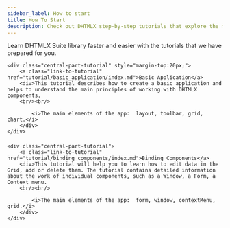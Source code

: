 ```yaml
---
sidebar_label: How to start 
title: How To Start 
description: Check out DHTMLX step-by-step tutorials that explore the most essential concepts of the DHTMLX library on the basis of realistic examples and illustrative demos.
---          
```



Learn DHTMLX Suite library faster and easier with the tutorials that we have prepared for you. 

<div class="item-tutorial">

   	<div class="central-part-tutorial" style="margin-top:20px;">
    	<a class="link-to-tutorial" href="tutorial/basic_application/index.md">Basic Application</a>
        <div>This tutorial describes how to create a basic application and helps to understand the main principles of working with DHTMLX components.	
        <br/><br/>
            
            <i>The main elements of the app:  layout, toolbar, grid, chart.</i>
        </div>
    </div>
</div>

<div class="item-tutorial" style="margin-top:20px;">

   	<div class="central-part-tutorial">
    	<a class="link-to-tutorial" href="tutorial/binding_components/index.md">Binding Components</a>
        <div>This tutorial will help you to learn how to edit data in the Grid, add or delete them. The tutorial contains detailed information about the work of individual components, such as a Window, a Form, a Context menu.
        <br/><br/>
            
            <i>The main elements of the app:  form, window, contextMenu, grid.</i>
        </div>
    </div>
</div>




